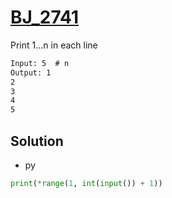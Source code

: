 # [BJ_2741](https://acmicpc.net/problem/2741)

Print 1...n in each line

```txt
Input: 5  # n
Output: 1
2
3
4
5
```

## Solution

* py

```py
print(*range(1, int(input()) + 1))
```

